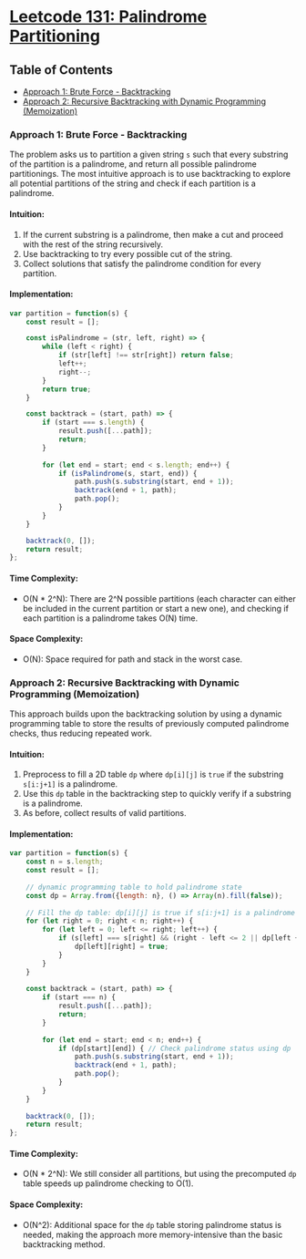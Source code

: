 # [Leetcode 131: Palindrome Partitioning](https://leetcode.com/problems/palindrome-partitioning/)

## Table of Contents
- [Approach 1: Brute Force - Backtracking](#approach-1-brute-force---backtracking)
- [Approach 2: Recursive Backtracking with Dynamic Programming (Memoization)](#approach-2-recursive-backtracking-with-dynamic-programming-memoization)

### Approach 1: Brute Force - Backtracking

The problem asks us to partition a given string `s` such that every substring of the partition is a palindrome, and return all possible palindrome partitionings. The most intuitive approach is to use backtracking to explore all potential partitions of the string and check if each partition is a palindrome.

#### Intuition:
1. If the current substring is a palindrome, then make a cut and proceed with the rest of the string recursively.
2. Use backtracking to try every possible cut of the string.
3. Collect solutions that satisfy the palindrome condition for every partition.

#### Implementation:
```javascript
var partition = function(s) {
    const result = [];

    const isPalindrome = (str, left, right) => {
        while (left < right) {
            if (str[left] !== str[right]) return false;
            left++;
            right--;
        }
        return true;
    }

    const backtrack = (start, path) => {
        if (start === s.length) {
            result.push([...path]);
            return;
        }
        
        for (let end = start; end < s.length; end++) {
            if (isPalindrome(s, start, end)) {
                path.push(s.substring(start, end + 1));
                backtrack(end + 1, path);
                path.pop();
            }
        }
    }

    backtrack(0, []);
    return result;
};
```

#### Time Complexity:
- O(N * 2^N): There are 2^N possible partitions (each character can either be included in the current partition or start a new one), and checking if each partition is a palindrome takes O(N) time.
#### Space Complexity:
- O(N): Space required for path and stack in the worst case.

### Approach 2: Recursive Backtracking with Dynamic Programming (Memoization)

This approach builds upon the backtracking solution by using a dynamic programming table to store the results of previously computed palindrome checks, thus reducing repeated work.

#### Intuition:
1. Preprocess to fill a 2D table `dp` where `dp[i][j]` is `true` if the substring `s[i:j+1]` is a palindrome.
2. Use this `dp` table in the backtracking step to quickly verify if a substring is a palindrome.
3. As before, collect results of valid partitions.

#### Implementation:
```javascript
var partition = function(s) {
    const n = s.length;
    const result = [];
    
    // dynamic programming table to hold palindrome state
    const dp = Array.from({length: n}, () => Array(n).fill(false));
    
    // Fill the dp table: dp[i][j] is true if s[i:j+1] is a palindrome
    for (let right = 0; right < n; right++) {
        for (let left = 0; left <= right; left++) {
            if (s[left] === s[right] && (right - left <= 2 || dp[left + 1][right - 1])) {
                dp[left][right] = true;
            }
        }
    }
    
    const backtrack = (start, path) => {
        if (start === n) {
            result.push([...path]);
            return;
        }
        
        for (let end = start; end < n; end++) {
            if (dp[start][end]) { // Check palindrome status using dp
                path.push(s.substring(start, end + 1));
                backtrack(end + 1, path);
                path.pop();
            }
        }
    }
    
    backtrack(0, []);
    return result;
};
```

#### Time Complexity:
- O(N * 2^N): We still consider all partitions, but using the precomputed `dp` table speeds up palindrome checking to O(1).
#### Space Complexity:
- O(N^2): Additional space for the `dp` table storing palindrome status is needed, making the approach more memory-intensive than the basic backtracking method.

